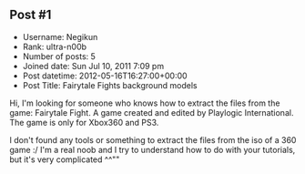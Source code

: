 ## Post #1
- Username: Negikun
- Rank: ultra-n00b
- Number of posts: 5
- Joined date: Sun Jul 10, 2011 7:09 pm
- Post datetime: 2012-05-16T16:27:00+00:00
- Post Title: Fairytale Fights background models

Hi, I'm looking for someone who knows how to extract the files from the game: Fairytale Fight.
A game created and edited by Playlogic International.
The game is only for Xbox360 and PS3.

I don't found any tools or something to extract the files from the iso of a 360 game :/
I'm a real noob and I try to understand how to do with your tutorials, but it's very complicated ^^""
